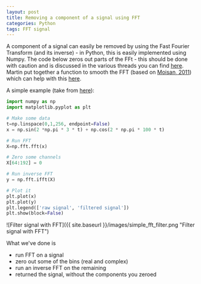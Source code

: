 ```yaml
---
layout: post
title: Removing a component of a signal using FFT
categories: Python
tags: FFT signal
---
```


A component of a signal can easily be removed by using the Fast Fourier Transform (and its inverse) - in Python, this is easily implemented using Numpy. The code below zeros out parts of the FFt - this should be done with caution and is discussed in the various threads you can find [here](https://dsp.stackexchange.com/questions/6220/why-is-it-a-bad-idea-to-filter-by-zeroing-out-fft-bins). Martin put together a function to smooth the FFT (based on [Moisan, 2011](https://link.springer.com/article/10.1007/s10851-010-0227-1)) which can help with this [here](https://github.com/mewo2/smoothfft).

A simple example (take from [here](https://dsp.stackexchange.com/questions/6220/why-is-it-a-bad-idea-to-filter-by-zeroing-out-fft-bins)):

```python
import numpy as np
import matplotlib.pyplot as plt

# Make some data
t=np.linspace(0,1,256, endpoint=False)
x = np.sin(2 *np.pi * 3 * t) + np.cos(2 * np.pi * 100 * t)

# Run FFT
X=np.fft.fft(x)

# Zero some channels
X[64:192] = 0

# Run inverse FFT
y = np.fft.ifft(X)

# Plot it
plt.plot(x)
plt.plot(y)
plt.legend(['raw signal', 'filtered signal'])
plt.show(block=False)
```

![Filter signal with FFT]({{ site.baseurl }}/images/simple_fft_filter.png "Filter signal with FFT")

What we've done is

* run FFT on a signal
* zero out some of the bins (real and complex)
* run an inverse FFT on the remaining
* returned the signal, without the components you zeroed
	


   



